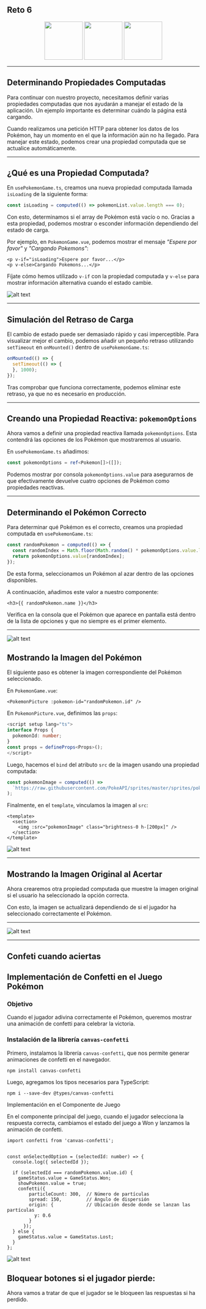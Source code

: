 ## Reto 6

<div align="center">
    <img src="../../img/001.gif" width=100>
    <img src="../../img/002.gif" width=100>
    <img src="../../img/003.gif" width=100>
    
</div>

----------


## Determinando Propiedades Computadas

Para continuar con nuestro proyecto, necesitamos definir varias propiedades computadas que nos ayudarán a manejar el estado de la aplicación. Un ejemplo importante es determinar cuándo la página está cargando.

Cuando realizamos una petición HTTP para obtener los datos de los Pokémon, hay un momento en el que la información aún no ha llegado. Para manejar este estado, podemos crear una propiedad computada que se actualice automáticamente.

---

## ¿Qué es una Propiedad Computada?

En `usePokemonGame.ts`, creamos una nueva propiedad computada llamada `isLoading` de la siguiente forma:

```ts
const isLoading = computed(() => pokemonList.value.length === 0);
```

Con esto, determinamos si el array de Pokémon está vacío o no. Gracias a esta propiedad, podemos mostrar o esconder información dependiendo del estado de carga.

Por ejemplo, en `PokemonGame.vue`, podemos mostrar el mensaje *"Espere por favor"* y *"Cargando Pokemons"*:

```vue
<p v-if="isLoading">Espere por favor...</p>
<p v-else>Cargando Pokemons...</p>
```

Fíjate cómo hemos utilizado `v-if` con la propiedad computada y `v-else` para mostrar información alternativa cuando el estado cambie.  
  
![alt text](../../img/600.png)

---


## Simulación del Retraso de Carga

El cambio de estado puede ser demasiado rápido y casi imperceptible. Para visualizar mejor el cambio, podemos añadir un pequeño retraso utilizando `setTimeout` en `onMounted()` dentro de `usePokemonGame.ts`:

```ts
onMounted(() => {
  setTimeout(() => {
  }, 1000);
});
```

Tras comprobar que funciona correctamente, podemos eliminar este retraso, ya que no es necesario en producción.

---

## Creando una Propiedad Reactiva: `pokemonOptions`

Ahora vamos a definir una propiedad reactiva llamada `pokemonOptions`. Esta contendrá las opciones de los Pokémon que mostraremos al usuario.

En `usePokemonGame.ts` añadimos:

```ts
const pokemonOptions = ref<Pokemon[]>([]);
```

Podemos mostrar por consola `pokemonOptions.value` para asegurarnos de que efectivamente devuelve cuatro opciones de Pokémon como propiedades reactivas.

---

## Determinando el Pokémon Correcto

Para determinar qué Pokémon es el correcto, creamos una propiedad computada en `usePokemonGame.ts`:

```ts
const randomPokemon = computed(() => {
  const randomIndex = Math.floor(Math.random() * pokemonOptions.value.length);
  return pokemonOptions.value[randomIndex];
});
```

De esta forma, seleccionamos un Pokémon al azar dentro de las opciones disponibles.

A continuación, añadimos este valor a nuestro componente:

```vue
<h3>{{ randomPokemon.name }}</h3>
```

Verifica en la consola que el Pokémon que aparece en pantalla está dentro de la lista de opciones y que no siempre es el primer elemento.

---

![alt text](../../img/6003.png)

## Mostrando la Imagen del Pokémon

El siguiente paso es obtener la imagen correspondiente del Pokémon seleccionado.

En `PokemonGame.vue`:

```vue
<PokemonPicture :pokemon-id="randomPokemon.id" />
```

En `PokemonPicture.vue`, definimos las `props`:

```ts
<script setup lang="ts">
interface Props {
  pokemonId: number;
}
const props = defineProps<Props>();
</script>
```

Luego, hacemos el `bind` del atributo `src` de la imagen usando una propiedad computada:

```ts
const pokemonImage = computed(() =>
  `https://raw.githubusercontent.com/PokeAPI/sprites/master/sprites/pokemon/other/official-artwork/${props.pokemonId}.png`
);
```

Finalmente, en el `template`, vinculamos la imagen al `src`:

```vue
<template>
  <section>
    <img :src="pokemonImage" class="brightness-0 h-[200px]" />
  </section>
</template>
```

![alt text](../../img/604.png)

---

## Mostrando la Imagen Original al Acertar

Ahora crearemos otra propiedad computada que muestre la imagen original si el usuario ha seleccionado la opción correcta.




Con esto, la imagen se actualizará dependiendo de si el jugador ha seleccionado correctamente el Pokémon.

---

![alt text](../../img/605.png)  

-----  

## Confeti cuando aciertas   

## Implementación de Confetti en el Juego Pokémon

### Objetivo

Cuando el jugador adivina correctamente el Pokémon, queremos mostrar una animación de confetti para celebrar la victoria.

### Instalación de la librería `canvas-confetti`

Primero, instalamos la librería `canvas-confetti`, que nos permite generar animaciones de confetti en el navegador.

```bash
npm install canvas-confetti
```

Luego, agregamos los tipos necesarios para TypeScript:

```
npm i --save-dev @types/canvas-confetti
```

Implementación en el Componente de Juego   

En el componente principal del juego, cuando el jugador selecciona la respuesta correcta, cambiamos el estado del juego a Won y lanzamos la animación de confetti.

```
import confetti from 'canvas-confetti';
````

```vue

const onSelectedOption = (selectedId: number) => {
  console.log({ selectedId });

  if (selectedId === randomPokemon.value.id) {
    gameStatus.value = GameStatus.Won;
    showPokemon.value = true;
    confetti({
        particleCount: 300,  // Número de partículas
        spread: 150,         // Ángulo de dispersión
        origin: {            // Ubicación desde donde se lanzan las partículas
          y: 0.6
        }
      });
  } else {
    gameStatus.value = GameStatus.Lost;
  }
};
```

![alt text](../../img/606.png) 

## Bloquear botones si el jugador pierde: 
Ahora vamos a tratar de que el jugador se le bloqueen las respuestas si ha perdido.  








